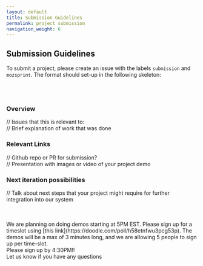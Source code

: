 ```yaml
---
layout: default
title: Submission Guidelines
permalink: project submission
navigation_weight: 6
---
```


## **Submission Guidelines**

To submit a project, please create an issue with the labels `submission` and `mozsprint`. The format should set-up in the following skeleton:

<br>
<br>

### **Overview**
// Issues that this is relevant to:
<br>
// Brief explanation of work that was done

### **Relevant Links**
// Github repo or PR for submission?
<br>
// Presentation with images or video of your project demo

### **Next iteration possibilities**
// Talk about next steps that your project might require for further integration into our system

<br>
<br>
We are planning on doing demos starting at 5PM EST. Please sign up for a timeslot using [this link](https://doodle.com/poll/h58etnfwu3pcg53p). The demos will be a max of 3 minutes long, and we are allowing 5 people to sign up per time-slot.
<br>
Please sign up by 4:30PM!!
<br>
Let us know if you have any questions
